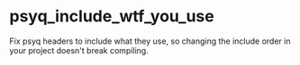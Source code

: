 # psyq_include_wtf_you_use

Fix psyq headers to include what they use, so changing the include order in your project doesn't break compiling.
